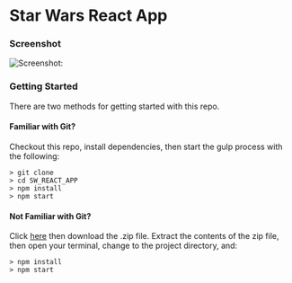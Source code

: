 # Star Wars React App

### Screenshot

![Screenshot:](https://res.cloudinary.com/dnbyfobad/image/upload/v1497872943/Screen_Shot_2017-06-19_at_13.47.48_uslqha.png)


### Getting Started

There are two methods for getting started with this repo.

#### Familiar with Git?
Checkout this repo, install dependencies, then start the gulp process with the following:

```
> git clone
> cd SW_REACT_APP
> npm install
> npm start
```

#### Not Familiar with Git?
Click [here](https://github.com/Awadje/SW_REACT_APP/archive/master.zip) then download the .zip file.  Extract the contents of the zip file, then open your terminal, change to the project directory, and:

```
> npm install
> npm start
```
